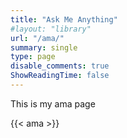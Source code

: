 ```yaml
---
title: "Ask Me Anything"
#layout: "library"
url: "/ama/"
summary: single
type: page
disable_comments: true
ShowReadingTime: false
---
```


This is my ama page



{{< ama >}}


